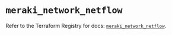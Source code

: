 # `meraki_network_netflow`

Refer to the Terraform Registry for docs: [`meraki_network_netflow`](https://registry.terraform.io/providers/ciscodevnet/meraki/1.7.1/docs/resources/network_netflow).
